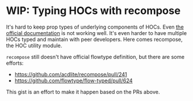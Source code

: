 # WIP: Typing HOCs with recompose

It's hard to keep prop types of underlying components of HOCs. Even [the official documentation](https://flowtype.org/docs/react.html#higher-order-components) is not working well. It's even harder to have multiple HOCs typed and maintain with peer developers. Here comes recompose, the HOC utility module.

`recompose` still doesn't have official flowtype definition, but there are some efforts:

- https://github.com/acdlite/recompose/pull/241
- https://github.com/flowtype/flow-typed/pull/624

This gist is an effort to make it happen based on the PRs above.